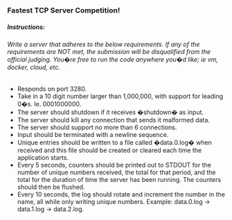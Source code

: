 ### Fastest TCP Server Competition!

##### Instructions:

###### Write a server that adheres to the below requirements. If any of the requirements are NOT met, the submission will be disqualified from the official judging.  You�re free to run the code anywhere you�d like; ie vm, docker, cloud, etc.

* Responds on port 3280.
* Take in a 10 digit number larger than 1,000,000, with support for leading 0�s. Ie. 0001000000.
* The server should shutdown if it receives �shutdown� as input.
* The server should kill any connection that sends it malformed data.
* The server should support no more than 6 connections.
* Input should be terminated with a newline sequence.
* Unique entries should be written to a file called �data.0.log� when received and this file should be created or cleared each time the application starts.
* Every 5 seconds, counters should be printed out to STDOUT for the number of unique numbers received, the total for that period, and the total for the duration of time the server has been running.  The counters should then be flushed.
* Every 10 seconds, the log should rotate and increment the number in the name, all while only writing unique numbers. Example: data.0.log -> data.1.log -> data.2.log.